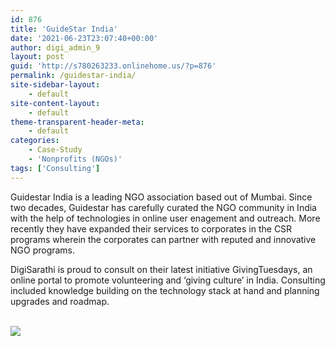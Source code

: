 ```yaml
---
id: 876
title: 'GuideStar India'
date: '2021-06-23T23:07:40+00:00'
author: digi_admin_9
layout: post
guid: 'http://s780263233.onlinehome.us/?p=876'
permalink: /guidestar-india/
site-sidebar-layout:
    - default
site-content-layout:
    - default
theme-transparent-header-meta:
    - default
categories:
    - Case-Study
    - 'Nonprofits (NGOs)'
tags: ['Consulting']
---
```


Guidestar India is a leading NGO association based out of Mumbai. Since two decades, Guidestar has carefully curated the NGO community in India with the help of technologies in online user enagement and outreach. More recently they have expanded their services to corporates in the CSR programs wherein the corporates can partner with reputed and innovative NGO programs.

DigiSarathi is proud to consult on their latest initiative GivingTuesdays, an online portal to promote volunteering and ‘giving culture’ in India. Consulting included knowledge building on the technology stack at hand and planning upgrades and roadmap.

[  
![](http://s780263233.onlinehome.us/wp-content/uploads/2021/06/guidestar-india-givingtuesday-1024x775.png) ](https://www.givingtuesdayindia.org.in/)